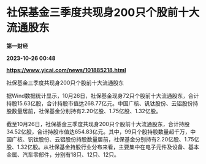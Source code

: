 # 社保基金三季度共现身200只个股前十大流通股东
**第一财经**

**2023-10-26 00:48**

**https://www.yicai.com/news/101885218.html**

社保基金三季度共现身200只个股前十大流通股东

据Wind数据统计显示，10月26日，社保基金现身72只个股前十大流通股东，合计持股15.63亿股，合计持股市值达268.77亿元。中国广核、钒钛股份、云铝股份持股数量居前，社保基金分别持有2.20亿股、1.75亿股、1.32亿股。

截至10月26日，社保基金三季度共现身200只个股前十大流通股东，合计持股34.52亿股，合计持股市值达654.83亿元。其中，99只个股持股数量超千万，中国广核、钒钛股份、云铝股份持股数量居前，社保基金分别持有2.20亿股、1.75亿股、1.32亿股。从社保基金持股行业分布来看，主要集中在电子元件及设备、基本金属、汽车零部件，分别有18只、12只、12只。